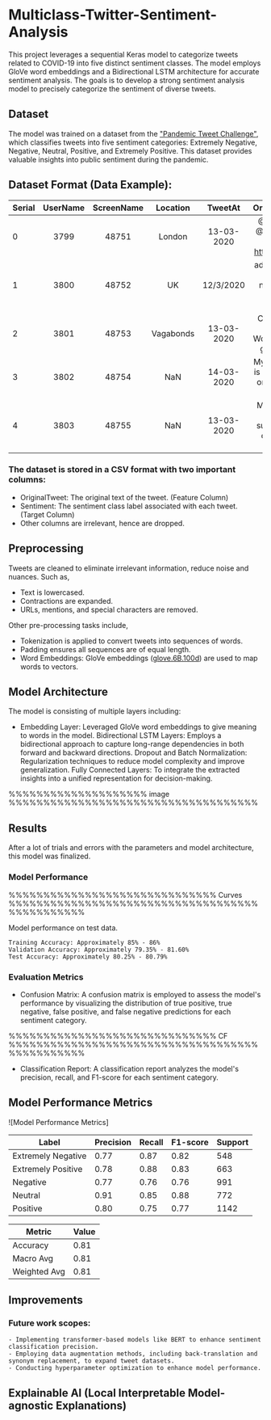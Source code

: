 # Multiclass-Twitter-Sentiment-Analysis

This project leverages a sequential Keras model to categorize tweets related to COVID-19 into five distinct sentiment classes. The model employs GloVe word embeddings and a Bidirectional LSTM architecture for accurate sentiment analysis. The goals is to develop a strong sentiment analysis model to precisely categorize the sentiment of diverse tweets.

## Dataset

The model was trained on a dataset from the ["Pandemic Tweet Challenge"](https://www.kaggle.com/competitions/pandemic-tweet-challenge/overview), which classifies tweets into five sentiment categories: Extremely Negative, Negative, Neutral, Positive, and Extremely Positive. This dataset provides valuable insights into public sentiment during the pandemic.

## Dataset Format (Data Example):


| Serial        | UserName         | ScreenName       | Location         | TweetAt          | OriginalTweet                                           | Sentiment    	   |
| ------------- |:----------------:|:----------------:|:----------------:|:----------------:|:-------------------------------------------------------:|:----------------:|	
| 0             |3799	             |48751             |London            |13-03-2020	      |@MeNyrbie @Phil_Gahan @Chrisitv https://t.co/i...        |Neutral           |
| 1             |3800	             |48752             |UK                |12/3/2020	        |advice Talk to your neighbours family to excha...        |Positive          |
| 2             |3801	             |48753             |Vagabonds         |13-03-2020	      |Coronavirus Australia: Woolworths to give elde...        |Positive          |
| 3             |3802	             |48754             |NaN               |14-03-2020	      |My food stock is not the only one which is emp...  	    |Positive          |
| 4	            |3803	             |48755             |NaN  	           |13-03-2020	      |Me, ready to go at supermarket during the #COV...	      |Extremely Negative|


### The dataset is stored in a CSV format with two important columns:
- OriginalTweet: The original text of the tweet. (Feature Column)
- Sentiment: The sentiment class label associated with each tweet. (Target Column)
- Other columns are irrelevant, hence are dropped.

## Preprocessing

Tweets are cleaned to eliminate irrelevant information, reduce noise and nuances. Such as,
- Text is lowercased.
- Contractions are expanded.
- URLs, mentions, and special characters are removed.

Other pre-processing tasks include,

- Tokenization is applied to convert tweets into sequences of words.
- Padding ensures all sequences are of equal length.
- Word Embeddings: GloVe embeddings ([glove.6B.100d](https://www.kaggle.com/datasets/danielwillgeorge/glove6b100dtxt)) are used to map words to vectors.
 

## Model Architecture

The model is consisting of multiple layers including:

- Embedding Layer: Leveraged GloVe word embeddings to give meaning to words in the model.
    Bidirectional LSTM Layers: Employs a bidirectional approach to capture long-range dependencies in both forward and backward directions.
    Dropout and Batch Normalization: Regularization techniques to reduce model complexity and improve generalization.
    Fully Connected Layers: To integrate the extracted insights into a unified representation for decision-making.

%%%%%%%%%%%%%%%%%%%% image %%%%%%%%%%%%%%%%%%%%%%%%%%%%%%%%%%%%
 
## Results

After a lot of trials and errors with the parameters and model architecture, this model was finalized.

### Model Performance


%%%%%%%%%%%%%%%%%%%%%%%%%%%%%% Curves %%%%%%%%%%%%%%%%%%%%%%%%%%%%%%%%%%%%%%%%%%%%%%%


Model performance on test data.

    Training Accuracy: Approximately 85% - 86%
    Validation Accuracy: Approximately 79.35% - 81.60%
    Test Accuracy: Approximately 80.25% - 80.79%

### Evaluation Metrics

- Confusion Matrix: A confusion matrix is employed to assess the model's performance by visualizing the distribution of true positive, true negative, false positive, and false negative predictions for each sentiment category.

%%%%%%%%%%%%%%%%%%%%%%%%%%%%%% CF %%%%%%%%%%%%%%%%%%%%%%%%%%%%%%%%%%%%%%%%%%%%%%%

- Classification Report: A classification report analyzes the model's precision, recall, and F1-score for each sentiment category.

## Model Performance Metrics

![Model Performance Metrics]

| Label               | Precision | Recall | F1-score | Support |
|---------------------|-----------|--------|----------|---------|
| Extremely Negative  | 0.77      | 0.87   | 0.82     | 548     |
| Extremely Positive  | 0.78      | 0.88   | 0.83     | 663     |
| Negative            | 0.77      | 0.76   | 0.76     | 991     |
| Neutral             | 0.91      | 0.85   | 0.88     | 772     |
| Positive            | 0.80      | 0.75   | 0.77     | 1142    |

| Metric        | Value |
|---------------|-------|
| Accuracy      | 0.81  |
| Macro Avg     | 0.81  |
| Weighted Avg  | 0.81  |





## Improvements

### Future work scopes:

    - Implementing transformer-based models like BERT to enhance sentiment classification precision.
    - Employing data augmentation methods, including back-translation and synonym replacement, to expand tweet datasets.
    - Conducting hyperparameter optimization to enhance model performance.


## Explainable AI (Local Interpretable Model-agnostic Explanations)


